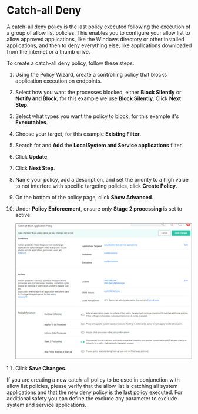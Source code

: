 [title]: # (Catch-all Deny)
[tags]: # (deny)
[priority]: # (5)
# Catch-all Deny

A catch-all deny policy is the last policy executed following the execution of a group of allow list policies. This enables you to configure your allow list to allow approved applications, like the Windows directory or other installed applications, and then to deny everything else, like applications downloaded from the internet or a thumb drive.

To create a catch-all deny policy, follow these steps:

1. Using the Policy Wizard, create a controlling policy that blocks application execution on endpoints.
1. Select how you want the processes blocked, either __Block Silently__ or __Notify and Block__, for this example we use __Block Silently__. Click __Next Step__.
1. Select what types you want the policy to block, for this example it's __Executables__.
1. Choose your target, for this example __Existing Filter__.
1. Search for and __Add__ the __LocalSystem and Service applications__ filter.
1. Click __Update__.
1. Click __Next Step__.
1. Name your policy, add a description, and set the priority to a high value to not interfere with specific targeting policies, click __Create Policy__.
1. On the bottom of the policy page, click __Show Advanced__.
1. Under __Policy Enforcement__, ensure only __Stage 2 processing__ is set to active.

   ![catch-all](images/catch-all.png "Policy Enforcement under show advanced")
1. Click __Save Changes__.

If you are creating a new catch-all policy to be used in conjunction with allow list policies, please verify that the allow list is catching all system applications and that the new deny policy is the last policy executed. For additional safety you can define the exclude any parameter to exclude system and service applications.
